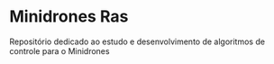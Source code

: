 # Minidrones Ras
Repositório dedicado ao estudo e desenvolvimento de algoritmos de controle para o Minidrones
